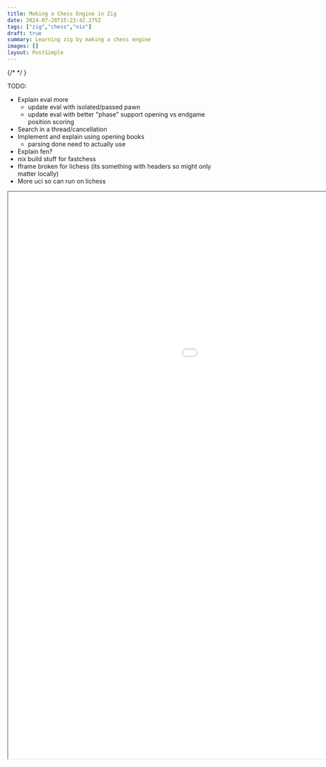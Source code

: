 ```yaml
---
title: Making a Chess Engine in Zig
date: 2024-07-28T15:23:42.275Z
tags: ["zig","chess","nix"]
draft: true
summary: Learning zig by making a chess engine
images: []
layout: PostSimple
---
```


<TOCInline toc={props.toc} asDisclosure />

{/* <Chess/> */ }

TODO:
- Explain eval more
  - update eval with isolated/passed pawn
  - update eval with better "phase" support opening vs endgame position scoring
- Search in a thread/cancellation
- Implement and explain using opening books
  - parsing done need to actually use
- Explain fen?
- nix build stuff for fastchess
- Iframe broken for lichess (its something with headers so might only matter locally)
- More uci so can run on lichess


<IFrame width="1400" height="1300" src="/static/zigfish/zigfish.html"/>


I had the honor of speaking at Systems Distributed at the end of June.
Since it was hosted by TigerBeetle who is one of the largest zig users, a lot of the zig community was there.
After talking to some of them zig seemed more interesting for me to try out.

Around the same time my youtube algorithm got me hooked on chess content.
Im not a good chess player by any means but it started giving me the urge to make my own chess engine.
If I make a good chess engine that should obviously make me a better chess player...

So I decided to merge the two desires together and make my own engine in zig.

This post will be part describing how a chess engine works and part my thoughts on using zig to make it.
This won't really be a tutorial, more of a vibe, but hopefully you learn something!

If your lazy and just wanna read some code it lives [here](https://github.com/JRMurr/ZigFish)
I called it ZigFish since this will obviously match Stockfish in elo....

# How Does a Chess Engine Work?

At its core a chess engine needs to do 3 things
- Know all the rules of chess
- Quickly explore the space of all moves
- Evaluate a position to figure out what moves are good/bad

It needs to do all of those things FAST, chess generally has a move time limit so you don't have infinite time to figure out what move to play.


So the first thing I did was implement all of the chess rules so the engine would be a good boi and play only legal moves.
We can't have it play like [chatgpt where a rook can fly diagonally across the board...](https://youtu.be/rSCNW1OCk_M?si=zjoIu-h-njEsIiYF&t=591)


## A Gui

Before I even started the logic I wanted to have a nice gui to play with, so I found this [zig raylib binding](https://github.com/Not-Nik/raylib-zig).
This way I have something pretty to look at while developing.

This was my first interaction with zig's build system/package management. To add this dependency you can run
```shell
  zig fetch --save https://github.com/Not-Nik/raylib-zig/archive/{commit-sha}.tar.gz
```

This will add the tar ball with its hash to `build.zig.zon` with something like
```zig
 .dependencies = .{
        .@"raylib-zig" = .{
            .url = "https://github.com/Not-Nik/raylib-zig/archive/2d8e856009bf0ee60ef78bde78e32512bdaae714.tar.gz",
            .hash = "1220d32c92222ded6912529bbd502b2e0c5c5c2056c4b709ad0f6924d6524343a2d2",
        },
        // <other deps>
 }
```
So a normal lock format but doesn't rely on any centralized package repo like npm or cargo.

Then you need to tell zig to link in the dep, since raylib is a C dep, zig can actually compile it for you

The `build.zig` file makes a dag for all the different build steps and artifacts. So I can add

```zig
const raylib_dep = b.dependency("raylib-zig", .{
    .target = target,
    .optimize = optimize,
});

const raylib = raylib_dep.module("raylib"); // main raylib module
const raygui = raylib_dep.module("raygui"); // raygui module
const raylib_artifact = raylib_dep.artifact("raylib"); // raylib C library


// the gui executable
const exe = b.addExecutable(.{
    .name = "zigfish-gui",
    .root_source_file = b.path("src/main.zig"),
    .target = target,
    .optimize = optimize,
});

exe.linkLibrary(raylib_artifact);
exe.root_module.addImport("raylib", raylib);
exe.root_module.addImport("raygui", raygui);
```

Its easy to make the `build.zig` "script" a pile of spaghetti like any build system but at least since its all just zig code you can make it have nice abstractions.
I chose the spaghetti route since I'm not smart enough yet to make it nice but it still "just works"

I'll leave out the tedium but overall the process of getting some chess pieces drawn on the board, and some logic to move them around was pretty straightforward.
If your curious feel free to checkout my [spritemanager](https://github.com/JRMurr/ZigFish/blob/d061604cc2f634a19da4863724345a64b373652a/src/graphics/sprite.zig#L41).
Raylib is super nice to use, the simple things are simple. Since chess is just draw some rectangles and a few sprites, it didn't take long to have the board display good to go.

## The logic

So now that I have a chess board to draw, I need to implement all the rules of chess.
This is where the [Chess Programming Wiki](https://www.chessprogramming.org/Main_Page) became my best friend.
It has some many resources to help make your engine.

### Board Representation

The first main decision is how do you [represent the board](https://www.chessprogramming.org/Board_Representation).

The first approach I took was to make a struct like this
```zig
// NOTE: don't need to manually list the values for each enum tag
// I just like doing it...
pub const Color = enum(u1) {
    White = 0,
    Black = 1,
};

pub const Kind = enum(u3) {
    King = 0,
    Queen = 1,
    Bishop = 2,
    Knight = 3,
    Rook = 4,
    Pawn = 5,
};

pub const Piece = struct packed {
    color: Color,
    kind: Kind,
}
```

So a chess Piece is a color, and piece type/kind.

Then you could so something like

```zig
pub const Board = struct {
    squares: [64]?Piece
}
```

So the board is an array of 64 squares (8x8 board). The `?` means the elements of the array are null or a Piece.
Optional types in zig are great! Its just like the `Option` type in rust but more directly built into the language.


This array approach works and I used it for a while but has some downsides.
- You need to loop over the whole array a lot to find all the pieces you care about
- Sliding pieces like rooks, bishops, and queens require you to "walk" each direction which takes time (this will matter a lot during move generation)
- Its not the cool option I'll explain in a second


#### Bit Boards

So after a little while using this array representation I switched to a [BitBoard](https://www.chessprogramming.org/Bitboards)

The core idea is, since there are 64 squares, you can use a `u64` where each bit represents 1 square. If the bit is set a piece is there.
You then have 6 `u64`s to track each piece type, and 2 more to track the color of those pieces. In my case I had a redundant 9th `u64` just for all occupied squares.

So if I want to know where all the White Pawns are I can do a bitwise intersection of the pawn bitset and the white bitset.

The other benefit is when you apply shifts/masks on the bitset, it will apply to all pieces at once.
For example to figure out all possible squares knights can move to you can do this
{/* TODO: call out adding numbers for directional shifts */}
```zig
pub fn knightMoves(self: Self) Self {
    // https://www.chessprogramming.org/Knight_Pattern#Multiple_Knight_Attacks
    const mask = self.bit_set.mask;

    const l1 = (mask >> 1) & NOT_FILE_H;
    const l2 = (mask >> 2) & NOT_FILE_GH;
    const r1 = (mask << 1) & NOT_FILE_A;
    const r2 = (mask << 2) & NOT_FILE_AB;
    const h1 = l1 | r1;
    const h2 = l2 | r2;
    return Self.fromMask((h1 << 16) | (h1 >> 16) | (h2 << 8) | (h2 >> 8));
}
```
So a few bitwise operations handle all knights at the same time.
This speed is invaluable when figuring out all the squares the enemy pieces attack. 
This way we can prune moves that would put our own king in check.


Zig has a nice helper in the std lib [std.bit_set.IntegerBitSet](https://ziglang.org/documentation/master/std/#std.bit_set.IntegerBitSet).
This just wraps a unsigned int and has some nice helpers for set union, intersection, and iterating over the set bits.

I wrapped it in my own struct
```zig
pub const BoardBitSet = packed struct {
    const Self = @This();

    bit_set: BitSet,

    // a bunch of funcs...
}
```

So now my `Board` struct looks like

```zig
// Some compile time magic to get the number of tags in an enum
inline fn enumLen(comptime T: type) comptime_int {
    return @typeInfo(T).Enum.fields.len;
}
const NUM_KINDS = enumLen(Kind);
const NUM_COLOR = enumLen(Color);

pub const Board = struct {
    const Self = @This();
    kind_sets: [NUM_KINDS]BoardBitSet,
    color_sets: [NUM_COLOR]BoardBitSet,
    /// redundant set for easy check if a square is occupied
    occupied_set: BoardBitSet,

    active_color: Color = Color.White,


    pub fn getPieceSet(self: *const Self, p: Piece) BoardBitSet {
        const color = self.color_sets[@intFromEnum(p.color)];
        const kind = self.kind_sets[@intFromEnum(p.kind)];

        return color.intersectWith(kind);
    }
}
```

This is where I really started to love zig's comptime.
My `enumLen` helper can introspect the enum type I pass in to get how many possible enum tags there are.
I can then make an array of that size, then use `@intFromEnum` to lookup the index for each tag type in that array.

### Move Generation

Now that we have a board, we can start figuring out the moves.
While each piece's movement rules are pretty simple to humans, there are SO MANY EDGE CASES.

Things like
- En Passant
- Castling
- Pinned Pieces (a piece who is blocking an attack on the king)

Those situations on their own are not horrible, what really caused pain was combos of those situations like

Like this (really dumb) position

<IFrame width="600" height="400" src="https://lichess.org/embed/game/eJXA7KVE?theme=auto&bg=auto#12"/>


The black F pawn could technically be captured En Passant but that would reval the rook attack on the king..


#### Sliding Moves

The sliding pieces can eat up a lot of time. The queen can "see" up to 27 squares if its at the center of the board.
So if you have a "naive" algorithm that "walks" the 8 directions you can go that can eat up a lot of the move generation time.

So this is where BitBoards can help a lot. I went with what the chess wiki calls the ["Classical Approach"](https://www.chessprogramming.org/Classical_Approach).

At its core, I precompute the 8 rays on each square. A ray is all the potential squares a piece could slide to along a column, row, or diagonal in both directions.

So for example here are some of the rays for the b4 square (stolen from the chess wiki, have i mentioned how dope it is yet...)
```
East (+1)           North (+8)           NorthEast (+9)      NorthWest (+7)
. . . . . . . .     . . . 1 . . . .      . . . . . . . 1     . . . . . . . .
. . . . . . . .     . . . 1 . . . .      . . . . . . 1 .     1 . . . . . . .
. . . . . . . .     . . . 1 . . . .      . . . . . 1 . .     . 1 . . . . . .
. . . . . . . .     . . . 1 . . . .      . . . . 1 . . .     . . 1 . . . . .
. . . R 1 1 1 1     . . . R . . . .      . . . B . . . .     . . . B . . . .
. . . . . . . .     . . . . . . . .      . . . . . . . .     . . . . . . . .
. . . . . . . .     . . . . . . . .      . . . . . . . .     . . . . . . . .
. . . . . . . .     . . . . . . . .      . . . . . . . .     . . . . . . . .
```

Now I can use the ray as a mask to see any potential blockers along the ray.

So for example
```
occupied         &  NorthWest(g2)       {a8, c6}
1 . 1 1 1 1 1 1     1 . . . . . . .     1 . . . . . . .
1 . 1 1 1 1 1 1     . 1 . . . . . .     . . . . . . . .
. 1 1 . . . . .     . . 1 . . . . .     . . 1 . . . . .
. . . . . . . .     . . . 1 . . . .     . . . . . . . .
. . . . . . . .  &  . . . . 1 . . .  =  . . . . . . . .
. . . . . . 1 .     . . . . . 1 . .     . . . . . . . .
1 1 1 1 1 1 B 1     . . . . . . . .     . . . . . . . .
1 1 1 1 1 . 1 1     . . . . . . . .     . . . . . . . .
```

Once the ray mask is applied to the occupied board shown here only 2 squares remain (a8 and c6).
{/* TODO: explain bit scan and positive/negative rays bit more */}
Since this this ray is going in a positive direction on the board, if you find the first LSB set, that will get you the blocker of the ray.

So in this case, we will find c6. So any square "behind" c6 will not be accessible for this piece. 
We can use the same NorthWest ray on c6 and "subtract" its ray from the ray original ray we computed on g2

```
NorthWest(c6)   xor  NorthWest(g2)   =  final northWest Attacks
1 . . . . . . .      1 . . . . . . .    . . . . . . . . 
. 1 . . . . . .      . 1 . . . . . .    . . . . . . . . 
. . . . . . . .      . . 1 . . . . .    . . 1 . . . . . 
. . . . . . . .      . . . 1 . . . .    . . . 1 . . . . 
. . . . . . . .      . . . . 1 . . .    . . . . 1 . . . 
. . . . . . . .      . . . . . 1 . .    . . . . . 1 . . 
. . . . . . . .      . . . . . . . .    . . . . . . . . 
. . . . . . . .      . . . . . . . .    . . . . . . . . 
```

So with an intersection, a bit scan, and an xor I have all the possible squares a piece could slide to along that ray!

##### Zig Comptime

These rays could be computed as needed, they aren't horribly expensive but are not free.
It would be great to store all rays ahead of time.
Thankfully zig's comptime logic is great. You can have any pure zig code run at compile time and output whatever you want!
So I compute all rays at compile time, the rays are just statically stored in the produced executable.

I compute the rays by first computing all the "lines" for each square. A Line is just both directions of a ray combined

```zig
// https://www.chessprogramming.org/On_an_empty_Board#By_Calculation_3
// given a square index, get all squares on its rank (row)
pub fn rankMask(sq: u32) MaskInt {
    return RANK_0 << toShiftInt(sq & 56);
}

// get all squares on the same file (column) as the square passed in
pub fn fileMask(sq: u32) MaskInt {
    return FILE_A << toShiftInt(sq & 7);
}

inline fn mainDiagonalMask(sq: u32) MaskInt {
    const sq_i32 = @as(i32, @intCast(sq));

    const diag: i32 = (sq_i32 & 7) - (sq_i32 >> 3);
    return if (diag >= 0)
        MAIN_DIAG >> (toShiftInt(diag) * 8)
    else
        MAIN_DIAG << (toShiftInt(-diag) * 8);
}

inline fn antiDiagonalMask(sq: u32) MaskInt {
    const sq_i32 = @as(i32, @intCast(sq));
    const diag: i32 = 7 - (sq_i32 & 7) - (sq_i32 >> 3);
    return if (diag >= 0)
        ANTI_DIAG >> (toShiftInt(diag) * 8)
    else
        ANTI_DIAG << (toShiftInt(-diag) * 8);
}

pub const Line = enum {
    Rank,
    File,
    MainDiag,
    AntiDiag,

    // sq is the "index" of the square on the board, so a1 is 0, b1 is 1, etc
    pub fn computeLine(self: Line, sq: u32) BoardBitSet {

        const mask = switch (self) {
            .Rank => rankMask(sq),
            .File => fileMask(sq),
            .MainDiag => mainDiagonalMask(sq),
            .AntiDiag => antiDiagonalMask(sq),
        };

        return BoardBitSet.fromMask(mask);
    }
};
```

With this setup, I can stores all lines for each square in an array thats computed at compile time

```zig
pub const Lines = [64][NUM_LINES]BoardBitSet;

pub fn computeLines() Lines {
    @setEvalBranchQuota(64 * NUM_LINES * 100 + 1);
    var moves: [64][NUM_LINES]BoardBitSet = undefined;

    inline for (0..64) |idx| {
        inline for (utils.enumFields(Line)) |f| {
            const line_idx = f.value;
            const line: Line = @enumFromInt(line_idx);

            moves[idx][line_idx] = line.computeLine(idx);
        }
    }
    return moves;
}

pub const LINES = computeLines(); // this is a top level variable so it just runs at compile time
```

I then can "split" the lines in half to get the corresponding rays

```zig
pub const Dir = enum(u3) {
    North = 0,
    South = 1,
    West = 2,
    East = 3,
    NorthWest = 4,
    NorthEast = 5,
    SouthWest = 6,
    SouthEast = 7,

    pub fn computeRay(self: Dir, sq: u32) BoardBitSet {
        // https://www.chessprogramming.org/On_an_empty_Board#Rays_by_Line
        const line = self.toLine();

        const square_bitset = BoardBitSet.initWithIndex(sq);
        const single_bit = square_bitset.bit_set.mask;

        const line_attacks = precompute.LINES[sq][@intFromEnum(line)];

        var ray_mask: MaskInt = undefined;
        if (self.isPositive()) {
            const shifted = single_bit << 1;
            // creates a mask where all bits to the left of the original single bit (including the bit itself)
            // are set to 0 and all bits to the right are set to 1.
            ray_mask = 0 -% shifted;
        } else {
            // creates a mask where all bits to the right of the single bit are set to 1
            // and all bits to the left (including the bit itself) are set to 0.
            ray_mask = single_bit -| 1;
        }

        return BoardBitSet.fromMask(line_attacks.bit_set.mask & ray_mask);
    }
}
```

I also store these rays at compile time so I only pay the compute cost once!


## Search

So now that I have a (mostly) bug free implementation of chess, I can start working on searching through moves to find the best moves to play.

Move search works roughly like this

- Get all valid moves for this position
- play a move, and recursively search the new position until some depth is hit
- evaluate the deepest positions (give it a score)
- Play the move the gives you the highest score

What I described is basically [minimax search](https://www.chessprogramming.org/Minimax).
The main extra piece is you need to assume the other player will also be making the best moves for them.
If theres a checkmate you could possibly reach in 2 moves, that would score well but if it requires the other player to play "dumb" moves you should not really consider it.

So to get the score for non-leaf nodes, you will pick the min score when its the opponents turn, and the max if its your turn.

Minimax is a good searching algorithm but its pretty slow. It requires you to check every possible node in the search tree.
Thankfully with a small tweak we can make it much more efficient. That change is [Alpha-Beta search](https://www.chessprogramming.org/Alpha-Beta)

Alpha beta search would help us in this kind of situation
- The first move we examine to our depth limit is neutral, ie the position is pretty balanced for both sides
- The second move leads to black being able to capture our queen right away. Since this is so much worse than the first move we can stop searching this sub tree right now

To do the above we track 2 values, alpha and beta. Alpha is the lower bound for us, if a position gets lower than alpha we can ignore it. Beta is an upper bound, if we could get into a position thats really good, the other player won't allow us to play that move so theres not point to explore that either.

The [wikipedia page](https://en.wikipedia.org/wiki/Alpha%E2%80%93beta_pruning) for alpha-beta pruning has some good examples if your more interested, but TLDR this is an easy to implement search algorithm that is pretty fast and it will give the same answer as normal minimax search.

### Evaluation

There are many ways you can evaluate a chess position but the simplest thing to do first is to sum up the piece values for each player then subtract your piece values from the opponent's piece score.




### Move ordering

To help see more pruning, I need to sort the moves we examine so "better" moves are examined first. This way we should see more cutoffs for the worse moves.



## Testing

As I worked on more and more search improvements I ran into an issue. How do I know if the engine is getting better at playing chess? I could play against it after each change, but I suck...
So the best approach is to have every change to the engine play an older version of itself. If the newer version beats the older one more often than not, the change was probably a good one.

Thankfully [Fastchess](https://github.com/Disservin/fastchess) exists, it will make "tournaments" where a random position is given to 2 engines and they both play as white and black in that position to see who wins.
It gives a basic report that looks roughly like
```text
Results of new vs old (0.1/move, NULL, NULL, popularpos_lichess.epd):
Elo: 220.12 +/- 17.71, nElo: 244.54 +/- 15.23
LOS: 100.00 %, DrawRatio: 35.60 %, PairsRatio: 15.51
Games: 2000, Wins: 1552, Losses: 431, Draws: 17, Points: 1560.5 (78.03 %)
Ptnml(0-2): [36, 3, 356, 14, 591], WL/DD Ratio: inf
```
So in this run, the new version have the engine has won 1552 / 2000 games. So this version of the engine is much better than the older one. You can go more into specific elo ratings to see how much a change
affects elo but win/lose ratio is good enough for me...


### UCI

To use fastchess I need my engine to support the [UCI](https://gist.github.com/DOBRO/2592c6dad754ba67e6dcaec8c90165bf) protocol. This is a pretty basic protocol, it sends simple text commands over stdin to the process.
You then need to respond with basic text commands.

I messed with parsing a few times when working on the engine. I eventually used [mecha](https://github.com/Hejsil/mecha) for parsing [pgn](https://www.chess.com/terms/chess-pgn) later on,
but when I implemented UCI I stuck with the std lib for simplicity. So the parsing logic looked roughly like this

```zig
fn ParseRes(comptime T: anytype) type {
    return struct { parsed: T, rest: TokenIter };
}

//https://gist.github.com/DOBRO/2592c6dad754ba67e6dcaec8c90165bf
pub const CommandKind = enum {
    Uci,
    Debug,
    IsReady,
    SetOption,
    Register,
    UciNewGame,
    Position,
    Go,
    Stop,
    PonderHit,
    Quit,

    fn asStr(self: CommandKind) []const u8 {
        return switch (self) {
            .Uci => "uci",
            .Debug => "debug",
            .IsReady => "isready",
            .SetOption => "setoption",
            .Register => "register",
            .UciNewGame => "ucinewgame",
            .Position => "position",
            .Go => "go",
            .Stop => "stop",
            .PonderHit => "ponderhit",
            .Quit => "quit",
        };
    }

    pub fn fromStr(str: []const u8) !ParseRes(CommandKind) {
        var iter = std.mem.tokenizeScalar(u8, str, ' ');

        const command_str = iter.next() orelse {
            return error.EmptyInput;
        };

        inline for (Utils.enumFields(CommandKind)) |f| {
            const kind: CommandKind = @enumFromInt(f.value);
            if (std.mem.eql(u8, command_str, kind.asStr())) {
                return .{ .parsed = kind, .rest = iter };
            }
        }

        return error.InvalidCommand;
    }
};
```

So just a basic enum where I map each variant to what the protocol describes. In `fromStr` I use the amazing helper [std.mem.tokenizeScalar](https://ziglang.org/documentation/master/std/#std.mem.tokenizeScalar).
This is great for basic parsing, it will split the string on a space in this case (and consume multiple spaces if they are all together). The iterator would then just return all words.
I have a generic type `ParseRes(T)` that returns the parsed token and the rest of the string.

Error handling is super easy, marking the return type as `!T` is sorta like `Result<T, any>` but better. Zig will infer the error type for you, so I can just make errors "on the fly" and zig will do the work for me.
Error handling and optionals in zig are soooooo nice. They are built right into the syntax of the language so they are really easy to use and make the golden path a breeze. Error handling in rust is nice but its annoying to need to basically always pull in `anyhow`/`thiserror` to make them come close to how zig handles it.


I then parse the rest of the protocol with this

```zig
pub const Command = union(CommandKind) {
    Uci,
    Debug: bool,
    IsReady,
    SetOption: OptionArgs,
    Register,
    UciNewGame,
    Position: PositionArgs,
    Go: GoArgs,
    Stop,
    PonderHit,
    Quit,


     pub fn fromStr(allocator: Allocator, str: []const u8) !ParseRes(Command) {
        const commandKindRes = try CommandKind.fromStr(str);
        const kind = commandKindRes.parsed;
        var iter = commandKindRes.rest;

        const command: Command = switch (kind) {
            .Uci, .IsReady, .Register, .UciNewGame, .Stop, .PonderHit, .Quit => |k| blk: {
                inline for (Utils.unionFields(Command)) |f| {
                    // type checking gets sad should only hit void because of the switch but needs to explicitly skip
                    if (f.type != void) {
                        continue;
                    }
                    if (std.mem.eql(u8, f.name, @tagName(k))) {
                        break :blk @unionInit(Command, f.name, {});
                    }
                }
                std.debug.panic("No match on EmptyCommandArgs for: {s}", .{@tagName(k)});
            },
            // many other variants.... look on github if you care https://github.com/JRMurr/ZigFish/blob/a591ff34c994fb8e8dabafbe9d834fc5c2aa7ed8/src/uci/commands.zig#L208
        };

        return .{ .parsed = command, .rest = iter };
    }
}
```


I omitted the non-void commands since thats just more special case parsing. For the void commands (ie commands that are a single word), I can do more comptime magic to convert the enum of `CommandKind` to the corresponding variant in `Command`.


